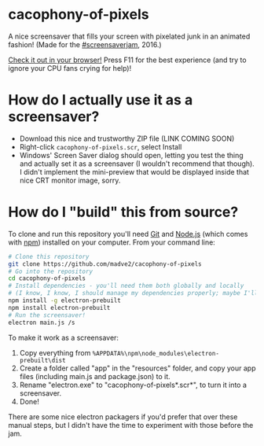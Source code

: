 # cacophony-of-pixels
A nice screensaver that fills your screen with pixelated junk in an animated fashion! (Made for the [#screensaverjam](https://itch.io/jam/screensaverjam), 2016.)

[Check it out in your browser!](http://madve2.github.io/cacophony-of-pixels/)
Press F11 for the best experience (and try to ignore your CPU fans crying for help)!

# How do I actually use it as a screensaver?

- Download this nice and trustworthy ZIP file (LINK COMING SOON)
- Right-click ```cacophony-of-pixels.scr```, select Install
- Windows' Screen Saver dialog should open, letting you test the thing and actually set it as a screensaver (I wouldn't recommend that though). I didn't implement the mini-preview that would be displayed inside that nice CRT monitor image, sorry.

# How do I "build" this from source?

To clone and run this repository you'll need [Git](https://git-scm.com) and [Node.js](https://nodejs.org/en/download/) (which comes with [npm](http://npmjs.com)) installed on your computer. From your command line:
```bash
# Clone this repository
git clone https://github.com/madve2/cacophony-of-pixels
# Go into the repository
cd cacophony-of-pixels
# Install dependencies - you'll need them both globally and locally
# (I know, I know, I should manage my dependencies properly; maybe I'll do next week)
npm install -g electron-prebuilt
npm install electron-prebuilt
# Run the screensaver!
electron main.js /s
```

To make it work as a screensaver:

1. Copy everything from ```%APPDATA%\npm\node_modules\electron-prebuilt\dist```
2. Create a folder called "app" in the "resources" folder, and copy your app files (including main.js and package.json) to it.
3. Rename "electron.exe" to "cacophony-of-pixels*.scr*", to turn it into a screensaver.
4. Done!

There are some nice electron packagers if you'd prefer that over these manual steps, but I didn't have the time to experiment with those before the jam.